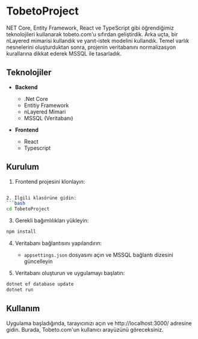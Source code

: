 # TobetoProject

NET Core, Entity Framework, React ve TypeScript gibi öğrendiğimiz teknolojileri kullanarak tobeto.com'u sıfırdan geliştirdik. Arka uçta, bir nLayered mimarisi kullandık ve yanıt-istek modelini kullandık. Temel varlık nesnelerini oluşturduktan sonra, projenin veritabanını normalizasyon kurallarına dikkat ederek MSSQL ile tasarladık.

## Teknolojiler

- **Backend**
  - .Net Core
  - Entitiy Framework
  - nLayered Mimari
  - MSSQL (Veritabanı)

- **Frontend**
  - React
  - Typescript

## Kurulum

1. Frontend projesini klonlayın: 
```bash

2. İlgili klasörüne gidin:
```bash
cd TobetoProject
```
3. Gerekli bağımlılıkları yükleyin:
```bash
npm install
```
4. Veritabanı bağlantısını yapılandırın:
   - `appsettings.json` dosyasını açın ve MSSQL bağlantı dizesini güncelleyin

5. Veritabanı oluşturun ve uygulamayı başlatın:
```bash
dotnet ef database update
dotnet run
```

## Kullanım
Uygulama başladığında, tarayıcınızı açın ve http://localhost:3000/ adresine gidin. Burada, Tobeto.com'un kullanıcı arayüzünü göreceksiniz. 


